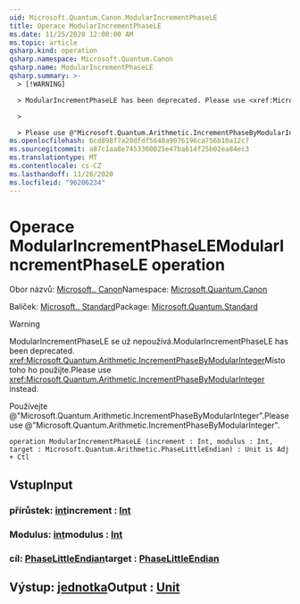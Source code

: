 ```yaml
---
uid: Microsoft.Quantum.Canon.ModularIncrementPhaseLE
title: Operace ModularIncrementPhaseLE
ms.date: 11/25/2020 12:00:00 AM
ms.topic: article
qsharp.kind: operation
qsharp.namespace: Microsoft.Quantum.Canon
qsharp.name: ModularIncrementPhaseLE
qsharp.summary: >-
  > [!WARNING]

  > ModularIncrementPhaseLE has been deprecated. Please use <xref:Microsoft.Quantum.Arithmetic.IncrementPhaseByModularInteger> instead.

  >

  > Please use @"Microsoft.Quantum.Arithmetic.IncrementPhaseByModularInteger".
ms.openlocfilehash: 6cd898f7a20dfdf5640a9076196ca756b10a12c7
ms.sourcegitcommit: a87c1aa8e7453360025e47ba614f25b02ea84ec3
ms.translationtype: MT
ms.contentlocale: cs-CZ
ms.lasthandoff: 11/26/2020
ms.locfileid: "96206234"
---
```

# <a name="modularincrementphasele-operation"></a><span data-ttu-id="902f9-102">Operace ModularIncrementPhaseLE</span><span class="sxs-lookup"><span data-stu-id="902f9-102">ModularIncrementPhaseLE operation</span></span>

<span data-ttu-id="902f9-103">Obor názvů: [Microsoft.. Canon](xref:Microsoft.Quantum.Canon)</span><span class="sxs-lookup"><span data-stu-id="902f9-103">Namespace: [Microsoft.Quantum.Canon](xref:Microsoft.Quantum.Canon)</span></span>

<span data-ttu-id="902f9-104">Balíček: [Microsoft.. Standard](https://nuget.org/packages/Microsoft.Quantum.Standard)</span><span class="sxs-lookup"><span data-stu-id="902f9-104">Package: [Microsoft.Quantum.Standard](https://nuget.org/packages/Microsoft.Quantum.Standard)</span></span>


> [!WARNING]
> <span data-ttu-id="902f9-105">ModularIncrementPhaseLE se už nepoužívá.</span><span class="sxs-lookup"><span data-stu-id="902f9-105">ModularIncrementPhaseLE has been deprecated.</span></span> <span data-ttu-id="902f9-106"><xref:Microsoft.Quantum.Arithmetic.IncrementPhaseByModularInteger>Místo toho ho použijte.</span><span class="sxs-lookup"><span data-stu-id="902f9-106">Please use <xref:Microsoft.Quantum.Arithmetic.IncrementPhaseByModularInteger> instead.</span></span>
>
> <span data-ttu-id="902f9-107">Používejte @"Microsoft.Quantum.Arithmetic.IncrementPhaseByModularInteger".</span><span class="sxs-lookup"><span data-stu-id="902f9-107">Please use @"Microsoft.Quantum.Arithmetic.IncrementPhaseByModularInteger".</span></span>



```qsharp
operation ModularIncrementPhaseLE (increment : Int, modulus : Int, target : Microsoft.Quantum.Arithmetic.PhaseLittleEndian) : Unit is Adj + Ctl
```


## <a name="input"></a><span data-ttu-id="902f9-108">Vstup</span><span class="sxs-lookup"><span data-stu-id="902f9-108">Input</span></span>

### <a name="increment--int"></a><span data-ttu-id="902f9-109">přírůstek: [int](xref:microsoft.quantum.lang-ref.int)</span><span class="sxs-lookup"><span data-stu-id="902f9-109">increment : [Int](xref:microsoft.quantum.lang-ref.int)</span></span>




### <a name="modulus--int"></a><span data-ttu-id="902f9-110">Modulus: [int](xref:microsoft.quantum.lang-ref.int)</span><span class="sxs-lookup"><span data-stu-id="902f9-110">modulus : [Int](xref:microsoft.quantum.lang-ref.int)</span></span>




### <a name="target--phaselittleendian"></a><span data-ttu-id="902f9-111">cíl: [PhaseLittleEndian](xref:Microsoft.Quantum.Arithmetic.PhaseLittleEndian)</span><span class="sxs-lookup"><span data-stu-id="902f9-111">target : [PhaseLittleEndian](xref:Microsoft.Quantum.Arithmetic.PhaseLittleEndian)</span></span>





## <a name="output--unit"></a><span data-ttu-id="902f9-112">Výstup: [jednotka](xref:microsoft.quantum.lang-ref.unit)</span><span class="sxs-lookup"><span data-stu-id="902f9-112">Output : [Unit](xref:microsoft.quantum.lang-ref.unit)</span></span>

